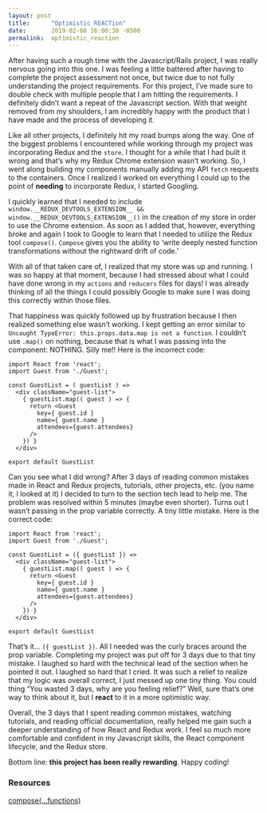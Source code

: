 ```yaml
---
layout: post
title:      "Optimistic REACTion"
date:       2019-02-08 16:00:30 -0500
permalink:  optimistic_reaction
---
```



After having such a rough time with the Javascript/Rails project, I was really nervous going into this one. I was feeling a little battered after having to complete the project assessment not once, but twice due to not fully understanding the project requirements. For this project, I’ve made sure to double check with multiple people that I am hitting the requirements. I definitely didn’t want a repeat of the Javascript section. With that weight removed from my shoulders, I am incredibly happy with the product that I have made and the process of developing it. 

Like all other projects, I definitely hit my road bumps along the way. One of the biggest problems I encountered while working through my project was incorporating Redux and the `store`. I thought for a while that I had built it wrong and that’s why my Redux Chrome extension wasn’t working. So, I went along building my components manually adding my API `fetch` requests to the containers. Once I realized I worked on everything I could up to the point of **needing** to incorporate Redux, I started Googling. 

I quickly learned that I needed to include `window.__REDUX_DEVTOOLS_EXTENSION__ && window.__REDUX_DEVTOOLS_EXTENSION__()` in the creation of my store in order to use the Chrome extension. As soon as I added that, however, everything broke and again I took to Google to learn that I needed to utilize the Redux tool `compose()`. `Compose` gives you the ability to ‘write deeply nested function transformations without the rightward drift of code.’

With all of that taken care of, I realized that my store was up and running. I was so happy at that moment, because I had stressed about what I could have done wrong in my `actions` and `reducers` files for days! I was already thinking of all the things I could possibly Google to make sure I was doing this correctly within those files. 

That happiness was quickly followed up by frustration because I then realized something else wasn’t working. I kept getting an error similar to `Uncaught TypeError: this.props.data.map is not a function`. I couldn’t use `.map()` on nothing, because that is what I was passing into the component: NOTHING. Silly me!! Here is the incorrect code: 
```
import React from 'react';
import Guest from './Guest';

const GuestList = ( guestList ) =>
  <div className="guest-list">
    { guestList.map(( guest ) => {
      return <Guest
        key={ guest.id }
        name={ guest.name }
        attendees={guest.attendees}
      />
    }) }
  </div>

export default GuestList
```
Can you see what I did wrong? After 3 days of reading common mistakes made in React and Redux projects, tutorials, other projects, etc. (you name it, I looked at it) I decided to turn to the section tech lead to help me.  The problem was resolved within 5 minutes (maybe even shorter). Turns out I wasn’t passing in the prop variable correctly. A tiny little mistake. Here is the correct code: 
```
import React from 'react';
import Guest from './Guest';

const GuestList = ({ guestList }) =>
  <div className="guest-list">
    { guestList.map(( guest ) => {
      return <Guest
        key={ guest.id }
        name={ guest.name }
        attendees={guest.attendees}
      />
    }) }
  </div>

export default GuestList
```
That’s it… `({ guestList })`. All I needed was the curly braces around the prop variable. Completing my project was put off for 3 days due to that tiny mistake. I laughed so hard with the technical lead of the section when he pointed it out. I laughed so hard that I cried. It was such a relief to realize that my logic was overall correct, I just messed up one tiny thing. You could thing “You wasted 3 days, why are you feeling relief?” Well, sure that’s one way to think about it, but I **react** to it in a more optimistic way. 

Overall, the 3 days that I spent reading common mistakes, watching tutorials, and reading official documentation, really helped me gain such a deeper understanding of how React and Redux work. I feel so much more comfortable and confident in my Javascript skills, the React component lifecycle, and the Redux store. 

Bottom line: **this project has been really rewarding**. Happy coding! 

### Resources
[compose(...functions)](https://redux.js.org/api/compose)
